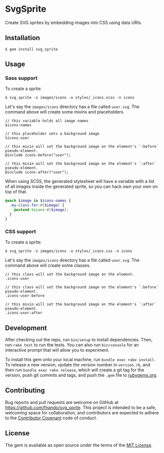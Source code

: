 # SvgSprite

Create SVG sprites by embedding images into CSS using data URIs.

## Installation

    $ gem install svg_sprite

## Usage

### Sass support

To create a sprite:

```
$ svg_sprite -s images/icons -o styles/_icons.scss -n icons
```

Let's say the `images/icons` directory has a file called `user.svg`. The command above will create some mixins and placeholders.

```
// this variable holds all image names
$icons-names

// this placeholder sets a background image
%icons-user

// this mixin will set the background image on the element's `:before` pseudo-element.
@include icons-before("user");

// this mixin will set the background image on the element's `:after` pseudo-element.
@include icons-after("user");
```

When using SCSS, the generated stylesheet will have a variable with a list of all images inside the generated sprite, so you can hack own your own on top of that.

```scss
@each $image in $icons-names {
  .my-class-for-#{$image} {
    @extend %icons-#{$image};
  }
}
```

### CSS support

To create a sprite:

```
$ svg_sprite -s images/icons -o styles/_icons.css -n icons
```

Let's say the `images/icons` directory has a file called `user.svg`. The command above will create some classes.

```
// this class will set the background image on the element.
.icons-user

// this class will set the background image on the element's `:before` pseudo-element.
.icons-user-before

// this mixin will set the background image on the element's `:after` pseudo-element.
.icons-user-after
```

## Development

After checking out the repo, run `bin/setup` to install dependencies. Then, run `rake test` to run the tests. You can also run `bin/console` for an interactive prompt that will allow you to experiment.

To install this gem onto your local machine, run `bundle exec rake install`. To release a new version, update the version number in `version.rb`, and then run `bundle exec rake release`, which will create a git tag for the version, push git commits and tags, and push the `.gem` file to [rubygems.org](https://rubygems.org).

## Contributing

Bug reports and pull requests are welcome on GitHub at https://github.com/fnando/svg_sprite. This project is intended to be a safe, welcoming space for collaboration, and contributors are expected to adhere to the [Contributor Covenant](http://contributor-covenant.org) code of conduct.


## License

The gem is available as open source under the terms of the [MIT License](http://opensource.org/licenses/MIT).

